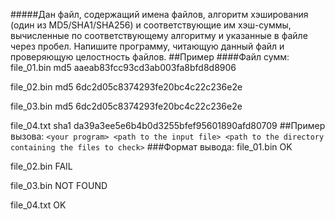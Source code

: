 #####Дан файл, содержащий имена файлов, алгоритм хэширования (один из MD5/SHA1/SHA256) и соответствующие им хэш-суммы, вычисленные по соответствующему алгоритму и указанные в файле через пробел. Напишите программу, читающую данный файл и проверяющую целостность файлов.
##Пример
####Файл сумм:
file_01.bin md5 aaeab83fcc93cd3ab003fa8bfd8d8906

file_02.bin md5 6dc2d05c8374293fe20bc4c22c236e2e

file_03.bin md5 6dc2d05c8374293fe20bc4c22c236e2e

file_04.txt sha1 da39a3ee5e6b4b0d3255bfef95601890afd80709
##Пример вызова:
`<your program> <path to the input file> <path to the directory containing the files to check>`
###Формат вывода:
file_01.bin OK

file_02.bin FAIL

file_03.bin NOT FOUND

file_04.txt OK